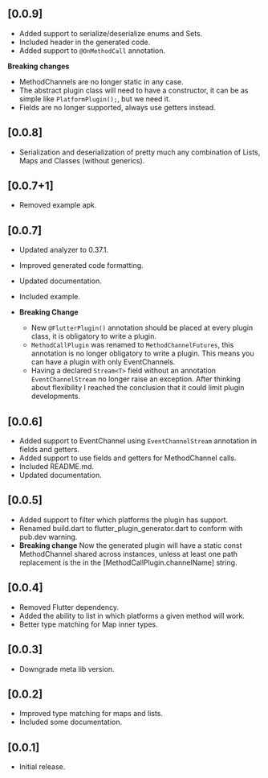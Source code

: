 ## [0.0.9]

- Added support to serialize/deserialize enums and Sets.
- Included header in the generated code.
- Added support to `@OnMethodCall` annotation.

**Breaking changes**
- MethodChannels are no longer static in any case.
- The abstract plugin class will need to have a constructor, it can be as simple like `PlatformPlugin();`, but we need it. 
- Fields are no longer supported, always use getters instead.

## [0.0.8]

- Serialization and deserialization of pretty much any combination of Lists, Maps and Classes (without generics).

## [0.0.7+1]

- Removed example apk.

## [0.0.7]

- Updated analyzer to 0.37.1.
- Improved generated code formatting.
- Updated documentation.
- Included example.

- **Breaking Change**
  - New `@FlutterPlugin()` annotation should be placed at every plugin class, it is obligatory to write a plugin.
  - `MethodCallPlugin` was renamed to `MethodChannelFutures`, this annotation is no longer obligatory to write a plugin.
  This means you can have a plugin with only EventChannels.
  - Having a declared `Stream<T>` field without an annotation `EventChannelStream` no longer raise an exception.
  After thinking about flexibility I reached the conclusion that it could limit plugin developments.

## [0.0.6]

- Added support to EventChannel using `EventChannelStream` annotation in fields and getters.
- Added support to use fields and getters for MethodChannel calls.
- Included README.md.
- Updated documentation.


## [0.0.5]

- Added support to filter which platforms the plugin has support.
- Renamed build.dart to flutter_plugin_generator.dart to conform with pub.dev warning.
- **Breaking change** Now the generated plugin will have a static const MethodChannel shared across instances, unless
at least one path replacement is the in the [MethodCallPlugin.channelName] string.

## [0.0.4]

- Removed Flutter dependency.
- Added the ability to list in which platforms a given method will work.
- Better type matching for Map inner types.

## [0.0.3]

- Downgrade meta lib version.

## [0.0.2]

- Improved type matching for maps and lists.
- Included some documentation.

## [0.0.1] 

- Initial release.